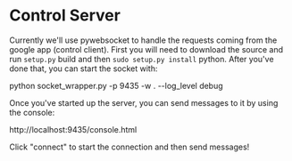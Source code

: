 Control Server
==============

Currently we'll use pywebsocket to handle the requests coming from the google
app (control client). First you will need to download the source and
run ``setup.py`` build and then ``sudo setup.py install`` python. After you've
done that, you can start the socket with:

python socket_wrapper.py -p 9435 -w . --log_level debug

Once you've started up the server, you can send messages to it by using the console:

http://localhost:9435/console.html

Click "connect" to start the connection and then send messages!